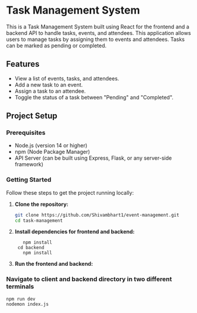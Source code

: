 # Task Management System

This is a Task Management System built using React for the frontend and a backend API to handle tasks, events, and attendees. This application allows users to manage tasks by assigning them to events and attendees. Tasks can be marked as pending or completed.

## Features

- View a list of events, tasks, and attendees.
- Add a new task to an event.
- Assign a task to an attendee.
- Toggle the status of a task between "Pending" and "Completed".

## Project Setup

### Prerequisites

- Node.js (version 14 or higher)
- npm (Node Package Manager)
- API Server (can be built using Express, Flask, or any server-side framework)

### Getting Started

Follow these steps to get the project running locally:

1. **Clone the repository:**

   ```bash
   git clone https://github.com/Shivambhart1/event-management.git
   cd task-management
   ```

2. **Install dependencies for frontend and backend:**

   ```cd client
      npm install
    cd backend
      npm install
   ```

3. **Run the frontend and backend:**

### Navigate to client and backend directory in two different terminals

```
npm run dev
nodemon index.js
```
